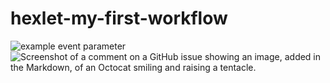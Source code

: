 # hexlet-my-first-workflow
![example event parameter](actions/workflows/github-actions-say-hello.yml/badge.svg?event=push)
![Screenshot of a comment on a GitHub issue showing an image, added in the Markdown, of an Octocat smiling and raising a tentacle.](https://myoctocat.com/assets/images/base-octocat.svg)